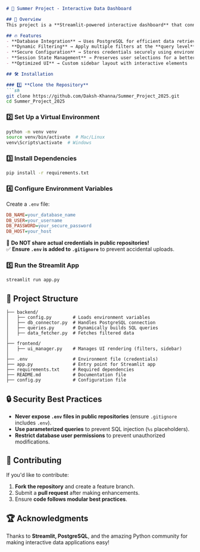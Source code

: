 ```md
# 🚀 Summer Project - Interactive Data Dashboard

## 📌 Overview
This project is a **Streamlit-powered interactive dashboard** that connects to a PostgreSQL database, retrieves session data, and enables users to apply dynamic filters for a seamless experience.

## 🔥 Features
- **Database Integration** → Uses PostgreSQL for efficient data retrieval  
- **Dynamic Filtering** → Apply multiple filters at the **query level** for optimized results  
- **Secure Configuration** → Stores credentials securely using environment variables  
- **Session State Management** → Preserves user selections for a better experience  
- **Optimized UI** → Custom sidebar layout with interactive elements  

## 🛠️ Installation

### 1️⃣ **Clone the Repository**
```sh
git clone https://github.com/Daksh-Khanna/Summer_Project_2025.git
cd Summer_Project_2025
```

### 2️⃣ **Set Up a Virtual Environment**
```sh
python -m venv venv
source venv/bin/activate  # Mac/Linux
venv\Scripts\activate  # Windows
```

### 3️⃣ **Install Dependencies**
```sh
pip install -r requirements.txt
```

### 4️⃣ **Configure Environment Variables**
Create a `.env` file:
```ini
DB_NAME=your_database_name
DB_USER=your_username
DB_PASSWORD=your_secure_password
DB_HOST=your_host
```
🚨 **Do NOT share actual credentials in public repositories!**  
✅ **Ensure `.env` is added to `.gitignore`** to prevent accidental uploads.

### 5️⃣ **Run the Streamlit App**
```sh
streamlit run app.py
```

## 🎯 Project Structure
```
├── backend/
│   ├── config.py        # Loads environment variables
│   ├── db_connector.py  # Handles PostgreSQL connection
│   ├── queries.py       # Dynamically builds SQL queries
│   ├── data_fetcher.py  # Fetches filtered data
│
├── frontend/
│   ├── ui_manager.py    # Manages UI rendering (filters, sidebar)
│
├── .env                 # Environment file (credentials)
├── app.py               # Entry point for Streamlit app
├── requirements.txt     # Required dependencies
├── README.md            # Documentation file
├── config.py            # Configuration file
```

## 🔒 Security Best Practices
- **Never expose `.env` files in public repositories** (ensure `.gitignore` includes `.env`).
- **Use parameterized queries** to prevent SQL injection (`%s` placeholders).
- **Restrict database user permissions** to prevent unauthorized modifications.

## 🤝 Contributing
If you'd like to contribute:
1. **Fork the repository** and create a feature branch.
2. Submit a **pull request** after making enhancements.
3. Ensure **code follows modular best practices**.

## 🏆 Acknowledgments
Thanks to **Streamlit, PostgreSQL**, and the amazing Python community for making interactive data applications easy!